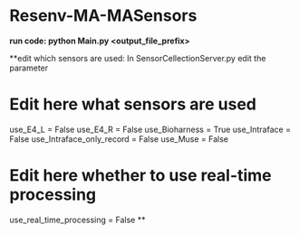 # Resenv-MA-MASensors


**run code: python Main.py <output_file_prefix>**

**edit which sensors are used: 
In SensorCellectionServer.py edit the parameter
# Edit here what sensors are used
use_E4_L = False
use_E4_R = False
use_Bioharness = True
use_Intraface = False
use_Intraface_only_record = False
use_Muse = False
# Edit here whether to use real-time processing
use_real_time_processing = False
**